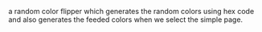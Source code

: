 a random color flipper which generates the random colors using hex code and also generates the feeded colors when we select the simple page.
